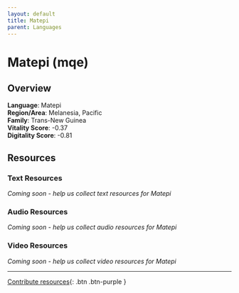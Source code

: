 ```yaml
---
layout: default
title: Matepi
parent: Languages
---
```


# Matepi (mqe)

## Overview

**Language**: Matepi  
**Region/Area**: Melanesia, Pacific  
**Family**: Trans-New Guinea  
**Vitality Score**: -0.37  
**Digitality Score**: -0.81  

## Resources

### Text Resources
*Coming soon - help us collect text resources for Matepi*

### Audio Resources
*Coming soon - help us collect audio resources for Matepi*

### Video Resources
*Coming soon - help us collect video resources for Matepi*

---

[Contribute resources](https://fairtrain.github.io/){: .btn .btn-purple }

